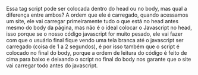Essa tag script pode ser colocada dentro do head ou no body, mas qual a diferença entre ambos? A ordem que ele é carregado, quando acessamos um site, ele vai carregar primeiramente tudo o que está no head antes mesmo do body da página, mas não é o ideal colocar o Javascript no head, isso porque se o nosso código javascript for muito pesado, ele vai fazer com que o usuário final fique vendo uma tela branca até o javascript ser carregado (coisa de 1 a 2 segundos), é por isso também que o script é colocado no final do body, porque a ordem de leitura do código é feito de cima para baixo e deixando o script no final do body nos garante que o site vai carregar todo antes do javascript.
